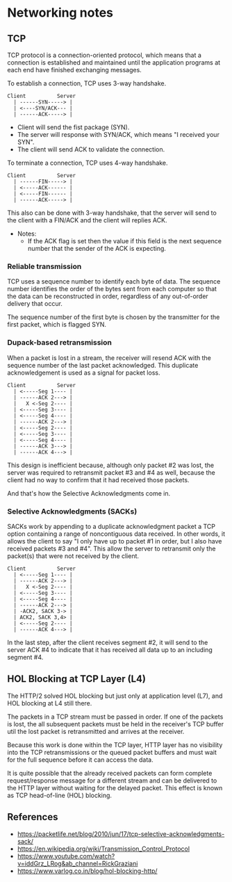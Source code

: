 # Networking notes

## TCP
TCP protocol is a connection-oriented protocol, which means that a connection is established and maintained until the application programs at each end have finished exchanging messages.

To establish a connection, TCP uses 3-way handshake.

```text
Client          Server
  | ------SYN-----> |
  | <----SYN/ACK--- |
  | ------ACK-----> |
```

* Client will send the fist package (SYN).
* The server will response with SYN/ACK, which means "I received your SYN".
* The client will send ACK to validate the connection.

To terminate a connection, TCP uses 4-way handshake.

```text
Client          Server
  | ------FIN-----> |
  | <-----ACK------ |
  | <-----FIN------ |
  | ------ACK-----> |
```
This also can be done with 3-way handshake, that the server will send to the client with a FIN/ACK and the client will replies ACK.
* Notes:
  * If the ACK flag is set then the value if this field is the next sequence number that the sender of the ACK is expecting.
### Reliable transmission
TCP uses a sequence number to identify each byte of data. The sequence number identifies the order of the bytes sent from each computer so that the data can be reconstructed in order, regardless of any out-of-order delivery that occur.

The sequence number of the first byte is chosen by the transmitter for the first packet, which is flagged SYN.

### Dupack-based retransmission
When a packet is lost in a stream, the receiver will resend ACK with the sequence number of the last packet acknowledged.
This duplicate acknowledgement is used as a signal for packet loss.

```text
Client          Server
  | <-----Seg 1---- |
  | ------ACK 2---> |
  |   X <-Seg 2---- |
  | <-----Seg 3---- |
  | <-----Seg 4---- |
  | ------ACK 2---> |
  | <-----Seg 2---- |
  | <-----Seg 3---- |
  | <-----Seg 4---- |
  | ------ACK 3---> |
  | ------ACK 4---> |
```

This design is inefficient because, although only packet #2 was lost, the server was required to retransmit packet #3 and #4 as well, because the client had no way to confirm that it had received those packets.

And that's how the Selective Acknowledgments come in.

### Selective Acknowledgments (SACKs)
SACKs work by appending to a duplicate acknowledgment packet a TCP option containing a range of noncontiguous data received. In other words, it allows the client to say "I only have up to packet #1 in order, but I also have received packets #3 and #4". This allow the server to retransmit only the packet(s) that were not received by the client.

```text
Client          Server
  | <-----Seg 1---- |
  | ------ACK 2---> |
  |   X <-Seg 2---- |
  | <-----Seg 3---- |
  | <-----Seg 4---- |
  | ------ACK 2---> |
  | -ACK2, SACK 3-> |
  | ACK2, SACK 3,4> |
  | <-----Seg 2---- |
  | ------ACK 4---> |
```

In the last step, after the client receives segment #2, it will send to the server ACK #4 to indicate that it has received all data up to an including segment #4.

## HOL Blocking at TCP Layer (L4)
The HTTP/2 solved HOL blocking but just only at application level (L7), and HOL blocking at L4 still there.

The packets in a TCP stream must be passed in order. If one of the packets is lost, the all subsequent packets must be held in the receiver's TCP buffer util the lost packet is retransmitted and  arrives at the receiver.

Because this work is done within the TCP layer, HTTP layer has no visibility into the TCP retransmissions or the queued packet buffers and must wait for the full sequence before it can access the data.

It is quite possible that the already received packets can form complete request/response message for a different stream and can be delivered to the HTTP layer without waiting for the delayed packet. This effect is known as TCP head-of-line (HOL) blocking.

## References
* https://packetlife.net/blog/2010/jun/17/tcp-selective-acknowledgments-sack/
* https://en.wikipedia.org/wiki/Transmission_Control_Protocol
* https://www.youtube.com/watch?v=iddGrz_LRog&ab_channel=RickGraziani
* https://www.varlog.co.in/blog/hol-blocking-http/
